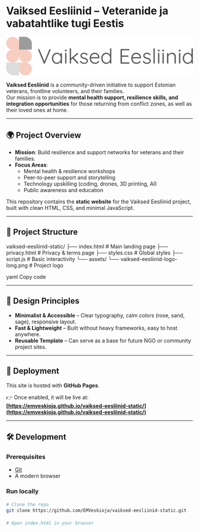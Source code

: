
# Vaiksed Eesliinid – Veteranide ja vabatahtlike tugi Eestis

![Logo](assets/vaiksed-eesliinid-logo-long.png)

**Vaiksed Eesliinid** is a community-driven initiative to support Estonian veterans, frontline volunteers, and their families.  
Our mission is to provide **mental health support, resilience skills, and integration opportunities** for those returning from conflict zones, as well as their loved ones at home.

---

## 🌍 Project Overview

- **Mission**: Build resilience and support networks for veterans and their families.  
- **Focus Areas**:
  - Mental health & resilience workshops
  - Peer-to-peer support and storytelling
  - Technology upskilling (coding, drones, 3D printing, AI)
  - Public awareness and education

This repository contains the **static website** for the Vaiksed Eesliinid project, built with clean HTML, CSS, and minimal JavaScript.

---

## 📂 Project Structure

vaiksed-eesliinid-static/
├── index.html # Main landing page
├── privacy.html # Privacy & terms page
├── styles.css # Global styles
├── script.js # Basic interactivity
└── assets/
└── vaiksed-eesliinid-logo-long.png # Project logo

yaml
Copy code

---

## 🎨 Design Principles

- **Minimalist & Accessible** – Clear typography, calm colors (rose, sand, sage), responsive layout.
- **Fast & Lightweight** – Built without heavy frameworks, easy to host anywhere.
- **Reusable Template** – Can serve as a base for future NGO or community project sites.

---

## 🚀 Deployment

This site is hosted with **GitHub Pages**.

👉 Once enabled, it will be live at:  
**[https://emveskioja.github.io/vaiksed-eesliinid-static/](https://emveskioja.github.io/vaiksed-eesliinid-static/)**

---

## 🛠️ Development

### Prerequisites
- [Git](https://git-scm.com/)
- A modern browser

### Run locally
```bash
# Clone the repo
git clone https://github.com/EMVeskioja/vaiksed-eesliinid-static.git

# Open index.html in your browser
